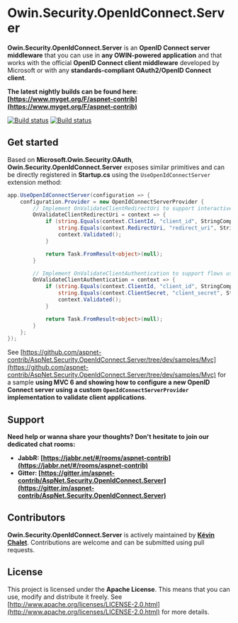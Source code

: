 Owin.Security.OpenIdConnect.Server
==================================

**Owin.Security.OpenIdConnect.Server** is an **OpenID Connect server middleware** that you can use in **any OWIN-powered application** and that works with the official **OpenID Connect client middleware** developed by Microsoft or with any **standards-compliant OAuth2/OpenID Connect client**.

**The latest nightly builds can be found here**: **[https://www.myget.org/F/aspnet-contrib](https://www.myget.org/F/aspnet-contrib)**

[![Build status](https://ci.appveyor.com/api/projects/status/tyenw4ffs00j4sav/branch/dev?svg=true)](https://ci.appveyor.com/project/aspnet-contrib/aspnet-security-openidconnect-server/branch/dev)
[![Build status](https://travis-ci.org/aspnet-contrib/AspNet.Security.OpenIdConnect.Server.svg?branch=dev)](https://travis-ci.org/aspnet-contrib/AspNet.Security.OpenIdConnect.Server)

## Get started

Based on **Microsoft.Owin.Security.OAuth**, **Owin.Security.OpenIdConnect.Server** exposes similar primitives and can be directly registered in **Startup.cs** using the `UseOpenIdConnectServer` extension method:

```csharp
app.UseOpenIdConnectServer(configuration => {
    configuration.Provider = new OpenIdConnectServerProvider {
        // Implement OnValidateClientRedirectUri to support interactive flows like code/implicit/hybrid.
        OnValidateClientRedirectUri = context => {
            if (string.Equals(context.ClientId, "client_id", StringComparison.Ordinal) &&
                string.Equals(context.RedirectUri, "redirect_uri", StringComparison.Ordinal)) {
                context.Validated();
            }

            return Task.FromResult<object>(null);
        }

        // Implement OnValidateClientAuthentication to support flows using the token endpoint.
        OnValidateClientAuthentication = context => {
            if (string.Equals(context.ClientId, "client_id", StringComparison.Ordinal) &&
                string.Equals(context.ClientSecret, "client_secret", StringComparison.Ordinal)) {
                context.Validated();
            }

            return Task.FromResult<object>(null);
        }
    };
});
```

See [https://github.com/aspnet-contrib/AspNet.Security.OpenIdConnect.Server/tree/dev/samples/Mvc](https://github.com/aspnet-contrib/AspNet.Security.OpenIdConnect.Server/tree/dev/samples/Mvc) for a sample **using MVC 6 and showing how to configure a new OpenID Connect server using a custom `OpenIdConnectServerProvider` implementation to validate client applications**.

## Support

**Need help or wanna share your thoughts? Don't hesitate to join our dedicated chat rooms:**

- **JabbR: [https://jabbr.net/#/rooms/aspnet-contrib](https://jabbr.net/#/rooms/aspnet-contrib)**
- **Gitter: [https://gitter.im/aspnet-contrib/AspNet.Security.OpenIdConnect.Server](https://gitter.im/aspnet-contrib/AspNet.Security.OpenIdConnect.Server)**

## Contributors

**Owin.Security.OpenIdConnect.Server** is actively maintained by **[Kévin Chalet](https://github.com/PinpointTownes)**. Contributions are welcome and can be submitted using pull requests.

## License

This project is licensed under the **Apache License**. This means that you can use, modify and distribute it freely. See [http://www.apache.org/licenses/LICENSE-2.0.html](http://www.apache.org/licenses/LICENSE-2.0.html) for more details.